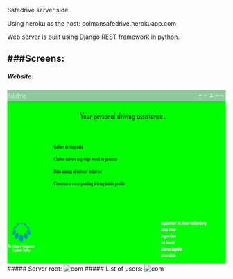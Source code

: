 Safedrive server side.

Using heroku as the host: colmansafedrive.herokuapp.com

Web server is built using Django REST framework in python.

###Screens:
---
##### Website:
<img src="/Capture.PNG" alt="com" width="600" height="400"/>
##### Server root:
<img src="/untitled.jpg" alt="com" width="600" height="400"/>
##### List of users:
<img src="/untitled2.jpg" alt="com" width="600" height="400"/>

